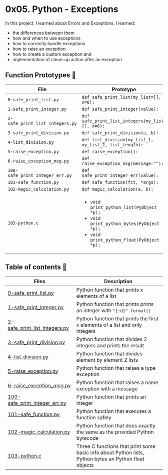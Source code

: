 # 0x05. Python - Exceptions

In this project, I learned about Errors and Exceptions. I learned:
- the differences between them
- how and when to use exceptions
- how to correctly handle exceptions
- how to raise an exception
- how to create a custom exception and
- implementation of clean-up action after an exception

## Function Prototypes :memo:

| File                           | Prototype                                                                                                 |
| ------------------------------ | --------------------------------------------------------------------------------------------------------- |
| `0-safe_print_list.py`    | `def safe_print_list(my_list=[], x=0):`                                                                    |
| `1-safe_print_integer.py`    | `def safe_print_integer(value):`                                                                    |
| `2-safe_print_list_integers.py`    | `def safe_print_list_integers(my_list=[], x=0):`                                                                    |
| `3-safe_print_division.py`    | `def safe_print_division(a, b):`                                                                    |
| `4-list_division.py`    | `def list_division(my_list_1, my_list_2, list_length):`                                                                    |
| `5-raise_exception.py`    | `def raise_exception():`                                                                    |
| `6-raise_exception_msg.py`    | `def raise_exception_msg(message=""):`                                                                    |
| `100-safe_print_integer_err.py`    | `def safe_print_integer_err(value):`                                                                    |
| `101-safe_function.py`    | `def safe_function(fct, *args):`                                                                    |
| `102-magic_calculation.py`    | `def magic_calculation(a, b):`                                                                    |
| `103-python.c`    | <ul><li>`void print_python_list(PyObject *p);`</li><li>`void print_python_bytes(PyObject *p);`</li><li>`void print_python_float(PyObject *p);`</li></ul> |


## Table of contents :book:
Files | Description
----- | -----------
[0-safe_print_list.py](./0-safe_print_list.py) | Python function that prints x elements of a list
[1-safe_print_integer.py](./1-safe_print_integer.py) | Python function that prints prints an integer with `"{:d}".format()`
[2-safe_print_list_integers.py](./2-safe_print_list_integers.py) | Python function that prints the first x elements of a list and only integers
[3-safe_print_division.py](./3-safe_print_division.py) | Python function that divides 2 integers and prints the result
[4-list_division.py](./4-list_division.py) | Python function that divides element by element 2 lists
[5-raise_exception.py](./5-raise_exception.py) | Python function that raises a type exception
[6-raise_exception_msg.py](./6-raise_exception_msg.py) | Python function that raises a name exception with a message
[100-safe_print_integer_err.py](./100-safe_print_integer_err.py) | Python function that prints an integer
[101-safe_function.py](./101-safe_function.py) | Python function that executes a function safely
[102-magic_calculation.py](./102-magic_calculation.py) | Python function that does exactly the same as the provided Python bytecode
[103-python.c](./103-python.c) | Three C functions that print some basic info about Python lists, Python bytes an Python float objects
